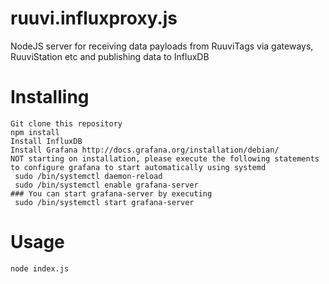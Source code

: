 # ruuvi.influxproxy.js
NodeJS server for receiving data payloads from RuuviTags via gateways, RuuviStation etc and publishing data to InfluxDB

# Installing

```
Git clone this repository
npm install
Install InfluxDB
Install Grafana http://docs.grafana.org/installation/debian/
NOT starting on installation, please execute the following statements to configure grafana to start automatically using systemd
 sudo /bin/systemctl daemon-reload
 sudo /bin/systemctl enable grafana-server
### You can start grafana-server by executing
 sudo /bin/systemctl start grafana-server

```

# Usage

```
node index.js
```
